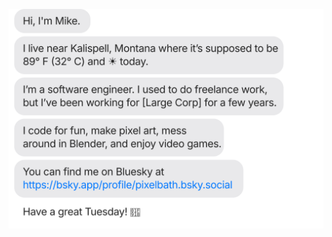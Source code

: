 [![](https://raw.githubusercontent.com/pixelbath/pixelbath/main/chat.svg)](https://bsky.app/profile/pixelbath.bsky.app)
